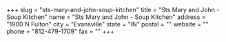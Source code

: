 +++
slug = "sts-mary-and-john-soup-kitchen"
title = "Sts Mary and John - Soup Kitchen"
name = "Sts Mary and John - Soup Kitchen"
address = "1900 N Fulton"
city = "Evansville"
state = "IN"
postal = ""
website = ""
phone = "812-479-1709"
fax = ""
+++
